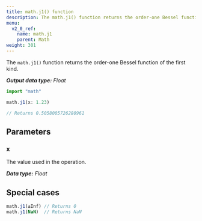 ```yaml
---
title: math.j1() function
description: The math.j1() function returns the order-one Bessel function of the first kind.
menu:
  v2_0_ref:
    name: math.j1
    parent: Math
weight: 301
---
```


The `math.j1()` function returns the order-one Bessel function of the first kind.

_**Output data type:** Float_

```js
import "math"

math.j1(x: 1.23)

// Returns 0.5058005726280961
```

## Parameters

### x
The value used in the operation.

_**Data type:** Float_

## Special cases
```js
math.j1(±Inf) // Returns 0
math.j1(NaN)  // Returns NaN
```
